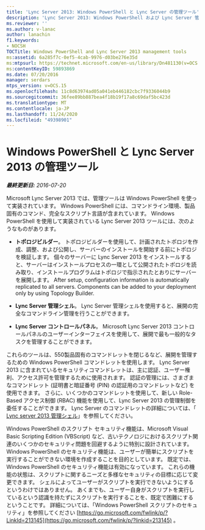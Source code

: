 ```yaml
---
title: 'Lync Server 2013: Windows PowerShell と Lync Server の管理ツール'
description: 'Lync Server 2013: Windows PowerShell および Lync Server 管理ツール。'
ms.reviewer: ''
ms.author: v-lanac
author: lanachin
f1.keywords:
- NOCSH
TOCTitle: Windows PowerShell and Lync Server 2013 management tools
ms:assetid: 6a285f7c-0ef5-4cab-9976-d03be276e35d
ms:mtpsurl: https://technet.microsoft.com/en-us/library/Dn481130(v=OCS.15)
ms:contentKeyID: 59893869
ms.date: 07/20/2016
manager: serdars
mtps_version: v=OCS.15
ms.openlocfilehash: 11c8d63974ad05a041eb446182cbc7f9336044b9
ms.sourcegitcommit: 36fee89bb887bea4f18b19f17a8c69daf5bc423d
ms.translationtype: MT
ms.contentlocale: ja-JP
ms.lasthandoff: 11/24/2020
ms.locfileid: "49398901"
---
```

# <a name="windows-powershell-and-lync-server-2013-management-tools"></a>Windows PowerShell と Lync Server 2013 の管理ツール

<div data-xmlns="http://www.w3.org/1999/xhtml">

<div class="topic" data-xmlns="http://www.w3.org/1999/xhtml" data-msxsl="urn:schemas-microsoft-com:xslt" data-cs="https://msdn.microsoft.com/">

<div data-asp="https://msdn2.microsoft.com/asp">



</div>

<div id="mainSection">

<div id="mainBody">

<span> </span>

_**最終更新日:** 2016-07-20_

Microsoft Lync Server 2013 では、管理ツールは Windows PowerShell を使って実装されています。 Windows PowerShell には、コマンドライン環境、製品固有のコマンド、完全なスクリプト言語が含まれています。 Windows PowerShell を使用して実装されている Lync Server 2013 ツールには、次のようなものがあります。

  - **トポロジビルダー**。 トポロジビルダーを使用して、計画されたトポロジを作成、調整、および公開し、サーバーのインストールを開始する前にトポロジを検証します。 個々のサーバーに Lync Server 2013 をインストールすると、サーバーはインストールプロセスの一環として公開されたトポロジを読み取り、インストールプログラムはトポロジで指示されたとおりにサーバーを展開します。 After setup, configuration information is automatically replicated to all servers. Components can be added to your deployment only by using Topology Builder.

  - **Lync Server 管理シェル**。 Lync Server 管理シェルを使用すると、展開の完全なコマンドライン管理を行うことができます。

  - **Lync Server コントロールパネル**。 Microsoft Lync Server 2013 コントロールパネルのユーザーインターフェイスを使用して、展開で最も一般的なタスクを管理することができます。

これらのツールは、550製品固有のコマンドレットを閉じるなど、展開を管理するための Windows PowerShell コマンドレットを使用します。 Lync Server 2013 に含まれているセキュリティコマンドレットは、主に認証、ユーザー権利、アクセス許可を管理するために使用されます。 認証の管理には、さまざまなコマンドレット (証明書と暗証番号 (PIN) の認証用のコマンドレットなど) を使用できます。 さらに、いくつかのコマンドレットを使用して、新しい Role-Based アクセス制御 (RBAC) 機能を使用して、Lync Server 2013 の管理制御を委任することができます。 Lync Server のコマンドレットの詳細については、「 [Lync server 2013 管理シェル](lync-server-2013-lync-server-management-shell.md)」を参照してください。

Windows PowerShell のスクリプト セキュリティ機能は、Microsoft Visual Basic Scripting Edition (VBScript) など、古いテクノロジにおけるスクリプト関連のいくつかのセキュリティ問題を回避するように特別に設計されています。 Windows PowerShell のセキュリティ機能は、ユーザーが簡単にスクリプトを実行することができない環境を作成することを目的としています。 既定では、Windows PowerShell のセキュリティ機能は有効になっています。 これらの機能の状態は、スクリプトに関するニーズと多様なセキュリティの目標に応じて変更できます。 シェルによってユーザーがスクリプトを実行できないようにするというわけではありません。 あくまでも、ユーザー自身がスクリプトを実行しているという認識を持たずにスクリプトを実行することを、既定で困難にするということです。 詳細については、「Windows PowerShell スクリプトのセキュリティ」を参照してください [https://go.microsoft.com/fwlink/p/?LinkId=213145](https://go.microsoft.com/fwlink/p/?linkid=213145) 。

</div>

<span> </span>

</div>

</div>

</div>

